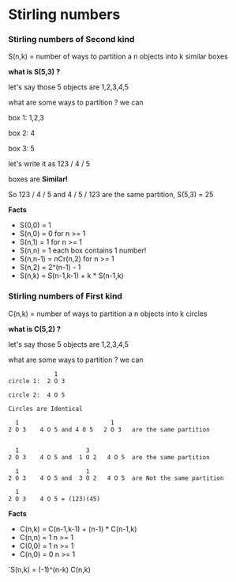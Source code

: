 # Stirling numbers

### Stirling numbers of Second kind

S(n,k) = number of ways to partition a n objects into k similar boxes

**what is S(5,3) ?**

let's say those 5 objects are 1,2,3,4,5

what are some ways to partition ? we can

box 1: 1,2,3

box 2: 4

box 3: 5

let's write it as 123 / 4 / 5

boxes are **Similar!**

So 123 / 4 / 5 and 4 / 5 / 123 are the same partition, S(5,3) = 25

**Facts**

- S(0,0) = 1
- S(n,0) = 0 for n >= 1
- S(n,1) = 1 for n >= 1
- S(n,n) = 1    each box contains 1 number!
- S(n,n-1) = nCr(n,2) for n >= 1
- S(n,2) = 2^(n-1) - 1
- S(n,k) = S(n-1,k-1) + k * S(n-1,k)


### Stirling numbers of First kind

C(n,k) = number of ways to partition a n objects into k circles

**what is C(5,2) ?**

let's say those 5 objects are 1,2,3,4,5

what are some ways to partition ? we can
```
             1  
circle 1:  2 O 3

circle 2:  4 O 5

Circles are Identical

  1                          1
2 O 3    4 O 5 and 4 O 5   2 O 3   are the same partition


  1                   3
2 O 3    4 O 5 and  1 O 2   4 O 5  are the same partition

  1                   1
2 O 3    4 O 5 and  3 O 2   4 O 5  are Not the same partition

  1             
2 O 3    4 O 5 = (123)(45)

```

**Facts**

- C(n,k) = C(n-1,k-1) + (n-1) * C(n-1,k)
- C(n,n) = 1  n >= 1
- C(0,0) = 1  n >= 1
- C(n,0) = 0  n >= 1


`S(n,k) = (-1)^(n-k) C(n,k)
